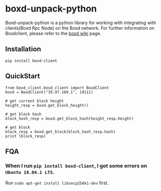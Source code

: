 # boxd-unpack-python

Boxd-unpack-python is a python library for working with integrating with clients(Boxd Rpc Node) on the Boxd network. For further information on Boxdclient, please refer to the [boxd wiki](https://github.com/BOXFoundation/boxd/wiki/CententBox-RPC-Lists) page.


## Installation

```pip install boxd-client```

## QuickStart

```
from boxd_client.boxd_client import BoxdClient
boxd = BoxdClient("39.97.169.1", 19111)

# get current block height
height_resp = boxd.get_block_height()

# get block hash
block_hash_resp = boxd.get_block_hash(height_resp.height)

# get block
block_resp = boxd.get_block(block_hash_resp.hash)
print (block_resp)

```

## FQA

### When I run `pip install boxd-client`, I got some errors on `Ubuntu 18.04.1 LTS`.

   Run `sudo apt-get install libsecp256k1-dev` first.

